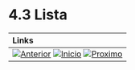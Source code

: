 # 4.3 Lista


|**Links** |   
|:--- |
|[![Anterior](https://img.shields.io/badge/Anterior-D70A53?style=for-the-badge)](4.2.md) [![Inicio](https://img.shields.io/badge/Inicio-000000?style=for-the-badge)](../README.md) [![Proximo](https://img.shields.io/badge/Proximo-0078D6?style=for-the-badge)](4.4.md)|